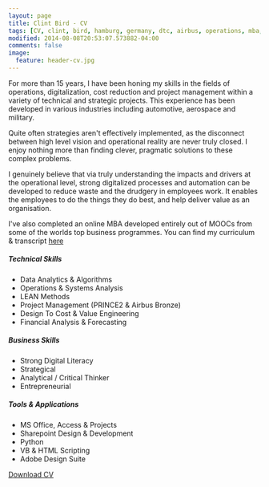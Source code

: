 ```yaml
---
layout: page
title: Clint Bird - CV
tags: [CV, clint, bird, hamburg, germany, dtc, airbus, operations, mba, cost, reduction, digital, transformation, python, digitalization, big data, algorithms]
modified: 2014-08-08T20:53:07.573882-04:00
comments: false
image:
  feature: header-cv.jpg
---
```

For more than 15 years, I have been honing my skills in the fields of operations, digitalization, cost reduction and project management within a variety of technical and strategic projects. This experience has been developed in various industries including automotive, aerospace and military. 

Quite often strategies aren't effectively implemented, as the disconnect between high level vision and operational reality are never truly closed. I enjoy nothing more than finding clever, pragmatic solutions to these complex problems.

I genuinely believe that via truly understanding the impacts and drivers at the operational level, strong digitalized processes and automation can be developed to reduce waste and the drudgery in employees work. It enables the employees to do the things they do best, and help deliver value as an organisation.

I've also completed an online MBA developed entirely out of MOOCs from some of the worlds top business programmes. You can find my curriculum & transcript [here](/mba)

##### Technical Skills
* Data Analytics & Algorithms
* Operations & Systems Analysis
* LEAN Methods
* Project Management (PRINCE2 & Airbus Bronze)
* Design To Cost & Value Engineering
* Financial Analysis & Forecasting

##### Business Skills
* Strong Digital Literacy
* Strategical
* Analytical / Critical Thinker
* Entrepreneurial

##### Tools & Applications
* MS Office, Access & Projects
* Sharepoint Design & Development
* Python
* VB & HTML Scripting
* Adobe Design Suite

<a href="/files/Clint Bird - CV.pdf" class="btn">Download CV</a>

